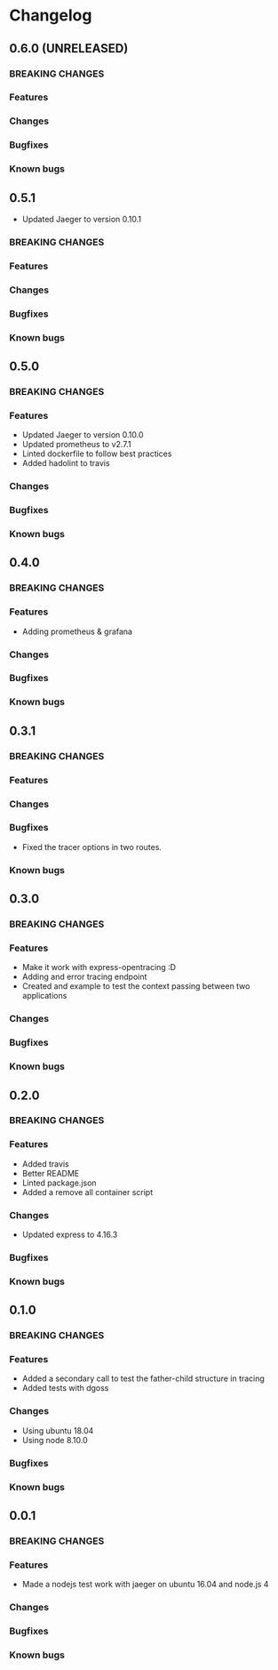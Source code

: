 # Changelog

## 0.6.0 (UNRELEASED)

### BREAKING CHANGES

### Features

### Changes

### Bugfixes

### Known bugs

## 0.5.1

- Updated Jaeger to version 0.10.1

### BREAKING CHANGES

### Features

### Changes

### Bugfixes

### Known bugs

## 0.5.0

### BREAKING CHANGES

### Features

- Updated Jaeger to version 0.10.0
- Updated prometheus to v2.7.1
- Linted dockerfile to follow best practices
- Added hadolint to travis

### Changes

### Bugfixes

### Known bugs

## 0.4.0

### BREAKING CHANGES

### Features

- Adding prometheus & grafana

### Changes

### Bugfixes

### Known bugs

## 0.3.1

### BREAKING CHANGES

### Features

### Changes

### Bugfixes

- Fixed the tracer options in two routes.

### Known bugs

## 0.3.0

### BREAKING CHANGES

### Features

- Make it work with express-opentracing :D
- Adding and error tracing endpoint
- Created and example to test the context passing between two applications

### Changes

### Bugfixes

### Known bugs

## 0.2.0

### BREAKING CHANGES

### Features

- Added travis
- Better README
- Linted package.json
- Added a remove all container script

### Changes

- Updated express to 4.16.3

### Bugfixes

### Known bugs

## 0.1.0

### BREAKING CHANGES

### Features

- Added a secondary call to test the father-child structure in tracing
- Added tests with dgoss

### Changes

- Using ubuntu 18.04
- Using node 8.10.0

### Bugfixes

### Known bugs

## 0.0.1

### BREAKING CHANGES

### Features

- Made a nodejs test work with jaeger on ubuntu 16.04 and node.js 4

### Changes

### Bugfixes

### Known bugs
